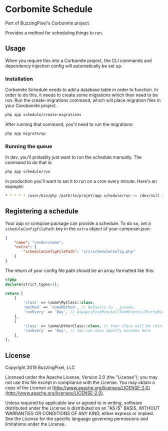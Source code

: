 # Corbomite Schedule

Part of BuzzingPixel's Corbomite project.

Provides a method for scheduling things to run.

## Usage

When you require this into a Corbomite project, the CLI commands and dependency injection config will automatically be set up.

### Installation

Corbomite Schedule needs to add a database table in order to function. In order to do this, it needs to create some migrations which then need to be run. Run the create-migrations command, which will place migration files in your Corobomite project.

```bash
php app schedule/create-migrations
```

After running that command, you'll need to run the migrations:

```bash
php app migrate/up
```

### Running the queue

In dev, you'll probably just want to run the schedule manually. The command to do that is:

```bash
php app schedule/run
```

In production you'll want to set it to run on a cron every minute. Here's an example:

```bash
* * * * * /user/bin/php /path/to/projet/app schedule/run >> /dev/null 2>&1
```

## Registering a schedule

Your app or compose package can provide a schedule. To do so, set a `scheduleConfigFilePath` key in the `extra` object of your composer.json:

```json
{
    "name": "vendor/name",
    "extra": {
        "scheduleConfigFilePath": "src/scheduleConfig.php"
    }
}
```

The return of your config file path should be an array formatted like this:

```php
<?php
declare(strict_types=1);

return [
    [
        'class' => \some\MyClass::class,
        'method' => 'someMethod', // Defaults to __invoke,
        'runEvery' => 'Day', // Always|FiveMinutes|TenMinutes|ThirtyMinutes|Hour|Day|Week|Month|DayAtMidnight|SaturdayAtMidnight|SundayAtMidnight|MondayAtMidnight|TuesdayAtMidnight|WednesdayAtMidnight|ThursdayAtMidNight|FridayAtMidnight
    ],
    [
        'class' => \some\OtherClass::class, // Your class will be retrieved from the Corbomite DI or falls back to new
        'runEvery' => 'Day', // You can also specify minutes here
    ],
];
```

## License

Copyright 2019 BuzzingPixel, LLC

Licensed under the Apache License, Version 2.0 (the "License");
you may not use this file except in compliance with the License.
You may obtain a copy of the License at [http://www.apache.org/licenses/LICENSE-2.0](http://www.apache.org/licenses/LICENSE-2.0).

Unless required by applicable law or agreed to in writing, software
distributed under the License is distributed on an "AS IS" BASIS,
WITHOUT WARRANTIES OR CONDITIONS OF ANY KIND, either express or implied.
See the License for the specific language governing permissions and
limitations under the License.
